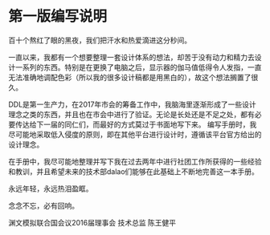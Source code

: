 # 第一版编写说明

百十个熬红了眼的黑夜，我们把汗水和热爱滴进这分秒间。

一直以来，我都有一个想要整理一套设计体系的想法，却苦于没有动力和精力去设计一系列的东西。特别是在更换了电脑之后，显示器的伽马值低得令人发指，一直无法准确地调配色彩（所以我的很多设计稿都是用黑白的），故这个想法搁置了很久。

DDL是第一生产力，在2017年市会的筹备工作中，我脑海里逐渐形成了一些设计理念之类的东西，并且也在市会中进行了验证。无论是长处还是不足之处，都有必要传达给下一届的同仁们，而最好的方式莫过于书面地写下来。
编写手册时，我尽可能地采取低入侵度的原则，即在其他平台进行设计时，遵循该平台官方给出的设计理念。

在手册中，我尽可能地整理并写下我在过去两年中进行社团工作所获得的一些经验和教训，并且希望未来的技术部dalao们能够在此基础上不断地完善这一本手册。

永远年轻，永远热泪盈眶。

念念不忘，必有回响。

渊文模拟联合国会议2016届理事会 技术总监 陈王健平

